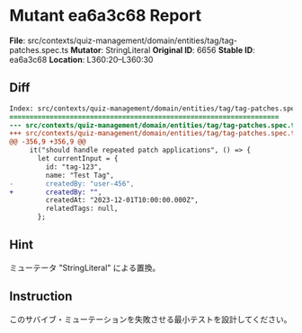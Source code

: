 # Mutant ea6a3c68 Report

**File**: src/contexts/quiz-management/domain/entities/tag/tag-patches.spec.ts
**Mutator**: StringLiteral
**Original ID**: 6656
**Stable ID**: ea6a3c68
**Location**: L360:20–L360:30

## Diff

```diff
Index: src/contexts/quiz-management/domain/entities/tag/tag-patches.spec.ts
===================================================================
--- src/contexts/quiz-management/domain/entities/tag/tag-patches.spec.ts	original
+++ src/contexts/quiz-management/domain/entities/tag/tag-patches.spec.ts	mutated #6656
@@ -356,9 +356,9 @@
     it("should handle repeated patch applications", () => {
       let currentInput = {
         id: "tag-123",
         name: "Test Tag",
-        createdBy: "user-456",
+        createdBy: "",
         createdAt: "2023-12-01T10:00:00.000Z",
         relatedTags: null,
       };
```

## Hint

ミューテータ "StringLiteral" による置換。

## Instruction

このサバイブ・ミューテーションを失敗させる最小テストを設計してください。
